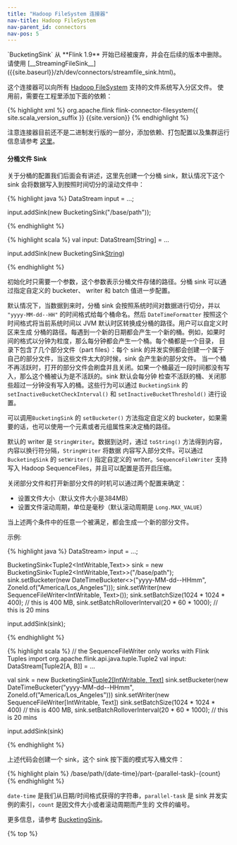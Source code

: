 ```yaml
---
title: "Hadoop FileSystem 连接器"
nav-title: Hadoop FileSystem
nav-parent_id: connectors
nav-pos: 5
---
```

<!--
Licensed to the Apache Software Foundation (ASF) under one
or more contributor license agreements.  See the NOTICE file
distributed with this work for additional information
regarding copyright ownership.  The ASF licenses this file
to you under the Apache License, Version 2.0 (the
"License"); you may not use this file except in compliance
with the License.  You may obtain a copy of the License at

  http://www.apache.org/licenses/LICENSE-2.0

Unless required by applicable law or agreed to in writing,
software distributed under the License is distributed on an
"AS IS" BASIS, WITHOUT WARRANTIES OR CONDITIONS OF ANY
KIND, either express or implied.  See the License for the
specific language governing permissions and limitations
under the License.
-->

<div class="alert alert-info" markdown="span">
`BucketingSink` 从 **Flink 1.9** 开始已经被废弃，并会在后续的版本中删除。请使用
[__StreamingFileSink__]({{site.baseurl}}/zh/dev/connectors/streamfile_sink.html)。
</div>

这个连接器可以向所有 [Hadoop FileSystem](http://hadoop.apache.org) 支持的文件系统写入分区文件。
使用前，需要在工程里添加下面的依赖：

{% highlight xml %}
<dependency>
  <groupId>org.apache.flink</groupId>
  <artifactId>flink-connector-filesystem{{ site.scala_version_suffix }}</artifactId>
  <version>{{site.version}}</version>
</dependency>
{% endhighlight %}

注意连接器目前还不是二进制发行版的一部分，添加依赖、打包配置以及集群运行信息请参考 [这里]({{site.baseurl}}/zh/dev/project-configuration.html)。

#### 分桶文件 Sink

关于分桶的配置我们后面会有讲述，这里先创建一个分桶 sink，默认情况下这个 sink 会将数据写入到按照时间切分的滚动文件中：

<div class="codetabs" markdown="1">
<div data-lang="java" markdown="1">
{% highlight java %}
DataStream<String> input = ...;

input.addSink(new BucketingSink<String>("/base/path"));

{% endhighlight %}
</div>
<div data-lang="scala" markdown="1">
{% highlight scala %}
val input: DataStream[String] = ...

input.addSink(new BucketingSink[String]("/base/path"))

{% endhighlight %}
</div>
</div>

初始化时只需要一个参数，这个参数表示分桶文件存储的路径。分桶 sink 可以通过指定自定义的 bucketer、 writer 和 batch 值进一步配置。

默认情况下，当数据到来时，分桶 sink 会按照系统时间对数据进行切分，并以 `"yyyy-MM-dd--HH"` 的时间格式给每个桶命名。然后 
`DateTimeFormatter` 按照这个时间格式将当前系统时间以 JVM 默认时区转换成分桶的路径。用户可以自定义时区来生成
分桶的路径。每遇到一个新的日期都会产生一个新的桶。例如，如果时间的格式以分钟为粒度，那么每分钟都会产生一个桶。每个桶都是一个目录，
目录下包含了几个部分文件（part files）：每个 sink 的并发实例都会创建一个属于自己的部分文件，当这些文件太大的时候，sink 会产生新的部分文件。
当一个桶不再活跃时，打开的部分文件会刷盘并且关闭。如果一个桶最近一段时间都没有写入，那么这个桶被认为是不活跃的。sink 默认会每分钟
检查不活跃的桶、关闭那些超过一分钟没有写入的桶。这些行为可以通过 `BucketingSink` 的 `setInactiveBucketCheckInterval()` 
和 `setInactiveBucketThreshold()` 进行设置。

可以调用`BucketingSink` 的 `setBucketer()` 方法指定自定义的 bucketer，如果需要的话，也可以使用一个元素或者元组属性来决定桶的路径。

默认的 writer 是 `StringWriter`。数据到达时，通过 `toString()` 方法得到内容，内容以换行符分隔，`StringWriter` 将数据
内容写入部分文件。可以通过 `BucketingSink` 的 `setWriter()` 指定自定义的 writer。`SequenceFileWriter` 支持写入 Hadoop
SequenceFiles，并且可以配置是否开启压缩。

关闭部分文件和打开新部分文件的时机可以通过两个配置来确定：
 
* 设置文件大小（默认文件大小是384MB）
* 设置文件滚动周期，单位是毫秒（默认滚动周期是 `Long.MAX_VALUE`）

当上述两个条件中的任意一个被满足，都会生成一个新的部分文件。

示例:

<div class="codetabs" markdown="1">
<div data-lang="java" markdown="1">
{% highlight java %}
DataStream<Tuple2<IntWritable,Text>> input = ...;

BucketingSink<Tuple2<IntWritable,Text>> sink = new BucketingSink<Tuple2<IntWritable,Text>>("/base/path");
sink.setBucketer(new DateTimeBucketer<>("yyyy-MM-dd--HHmm", ZoneId.of("America/Los_Angeles")));
sink.setWriter(new SequenceFileWriter<IntWritable, Text>());
sink.setBatchSize(1024 * 1024 * 400); // this is 400 MB,
sink.setBatchRolloverInterval(20 * 60 * 1000); // this is 20 mins

input.addSink(sink);

{% endhighlight %}
</div>
<div data-lang="scala" markdown="1">
{% highlight scala %}
// the SequenceFileWriter only works with Flink Tuples
import org.apache.flink.api.java.tuple.Tuple2
val input: DataStream[Tuple2[A, B]] = ... 

val sink = new BucketingSink[Tuple2[IntWritable, Text]]("/base/path")
sink.setBucketer(new DateTimeBucketer("yyyy-MM-dd--HHmm", ZoneId.of("America/Los_Angeles")))
sink.setWriter(new SequenceFileWriter[IntWritable, Text])
sink.setBatchSize(1024 * 1024 * 400) // this is 400 MB,
sink.setBatchRolloverInterval(20 * 60 * 1000); // this is 20 mins

input.addSink(sink)

{% endhighlight %}
</div>
</div>

上述代码会创建一个 sink，这个 sink 按下面的模式写入桶文件：

{% highlight plain %}
/base/path/{date-time}/part-{parallel-task}-{count}
{% endhighlight %}

`date-time` 是我们从日期/时间格式获得的字符串，`parallel-task` 是 sink 并发实例的索引，`count` 是因文件大小或者滚动周期而产生的
文件的编号。

更多信息，请参考 [BucketingSink](https://flink.apache.org/docs/latest/api/java/org/apache/flink/streaming/connectors/fs/bucketing/BucketingSink.html)。

{% top %}
